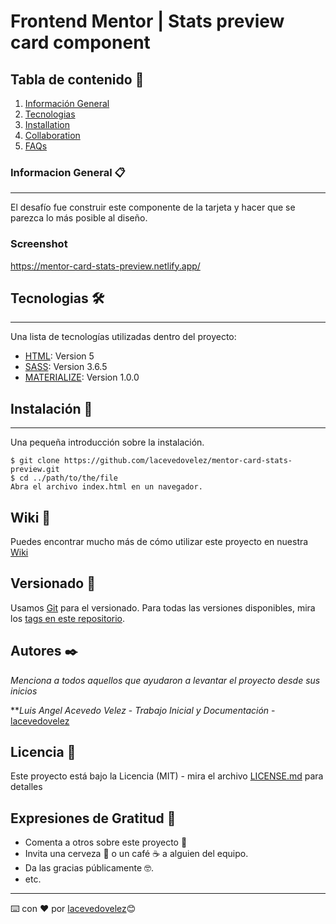 # Frontend Mentor | Stats preview card component

## Tabla de contenido 🚀
1. [Información General](#general-info)
2. [Tecnologias](#technologies)
3. [Installation](#installation)
4. [Collaboration](#collaboration)
5. [FAQs](#faqs)

### Informacion General 📋
***
El desafío fue construir este componente de la tarjeta y hacer que se parezca lo más posible al diseño. 

### Screenshot

https://mentor-card-stats-preview.netlify.app/

## Tecnologias 🛠️
***
Una lista de tecnologías utilizadas dentro del proyecto:
* [HTML](https://developer.mozilla.org/es/docs/orphaned/Web/Guide/HTML/HTML5): Version 5
* [SASS](https://example.com): Version 3.6.5
* [MATERIALIZE](https://materializecss.com): Version 1.0.0

## Instalación 🔧
***
Una pequeña introducción sobre la instalación.
```
$ git clone https://github.com/lacevedovelez/mentor-card-stats-preview.git
$ cd ../path/to/the/file
Abra el archivo index.html en un navegador.
```

## Wiki 📖

Puedes encontrar mucho más de cómo utilizar este proyecto en nuestra [Wiki](https://github.com/lacevedovelez/mentor-card-stats-preview/wiki)

## Versionado 📌

Usamos [Git](https://git-scm.com/) para el versionado. Para todas las versiones disponibles, mira los [tags en este repositorio](https://github.com/lacevedovelez/mentor-card-stats-preview/tags).

## Autores ✒️

_Menciona a todos aquellos que ayudaron a levantar el proyecto desde sus inicios_

***Luis Angel Acevedo Velez* - *Trabajo Inicial y Documentación* - [lacevedovelez](https://github.com/lacevedovelez)

## Licencia 📄

Este proyecto está bajo la Licencia (MIT) - mira el archivo [LICENSE.md](LICENSE.md) para detalles

## Expresiones de Gratitud 🎁

* Comenta a otros sobre este proyecto 📢
* Invita una cerveza 🍺 o un café ☕ a alguien del equipo. 
* Da las gracias públicamente 🤓.
* etc.

---
⌨️ con ❤️ por [lacevedovelez](https://github.com/lacevedovelez)😊
